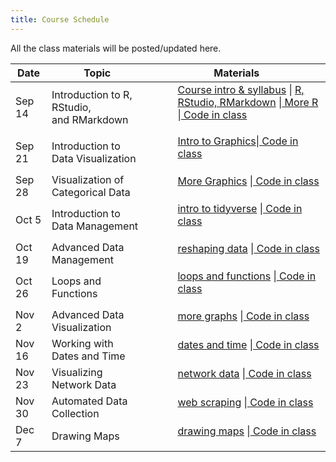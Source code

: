 ```yaml
---
title: Course Schedule
---
```

<p>
All the class materials will be posted/updated here.
</p>

<div>
  <table class="table table-striped table-hover">
    <thead>
      <tr>
        <th>Date</th>
        <th>Topic</th>
        <th>Materials</th>
              </tr>
    </thead>
    <tbody> 
      <tr>
        <td>Sep 14</td>
        <td>Introduction to R, RStudio, <br> 
         and RMarkdown</td>
        <td>
          <dl>
          <dd><a href="../materials/01_introduction.pdf" target=_blank>Course intro & syllabus</a> | <a href="../materials/02_intro_R.html" target=_blank>R, RStudio, RMarkdown</a> |<a href="../materials/03_more_R.html"target=_blank> More R </a>|<a href="../materials/scripts/myfirstmarkdown.Rmd"target=_blank> Code in class </a>
          </dd>
          </dl>
        </td>
      </tr>
      <tr>
        <td>Sep 21</td>
        <td>Introduction to Data Visualization</td>
        <td>
          <dl>
          <dd><a href="../materials/04_intro_graphics.html" target=_blank>Intro to Graphics</a>|<a href="../materials/scripts/week2_Rscript.R"target=_blank> Code in class </a>
          </dd>
          </dl>
        </td>
       </tr>
       </tr>
      <tr>
        <td>Sep 28</td>
        <td>Visualization of Categorical Data</td>
        <td>
          <dl>
          <dd> <a href="../materials/05_more_graphics.html" target=_blank>More Graphics</a> |<a href="code/stat478-sep-28.R"target=_blank> Code in class </a>
          </dd>
          </dl>
        </td>
       </tr>
       <tr>
        <td>Oct 5</td>
        <td>Introduction to Data Management</td>
        <td>
          <dl>
          <dd> <a href="../materials/06_intro_to_data_management.html" target=_blank> intro to tidyverse</a> |<a href="code/stat478-oct-5.R"target=_blank> Code in class </a> 
          </dd>
          </dl>
        </td>
       </tr>
       <tr>
        <td>Oct 19</td>
        <td>Advanced Data Management</td>
        <td>
          <dl>
          <dd> <a href="../materials/05_data_mngt.html" target=_blank> reshaping data</a> |<a href="code/stat478-oct-19.R"target=_blank> Code in class </a>
          </dd>
          </dl>
        </td>
       </tr>
       <tr>
        <td>Oct 26</td>
        <td>Loops and Functions</td>
        <td>
          <dl>
          <dd> <a href="../materials/06_loops.html" target=_blank> loops and functions</a> |<a href="code/stat478-oct-26.R"target=_blank> Code in class </a>
          </dd>
          </dl>
        </td>
       </tr>
       <tr>
        <td>Nov 2</td>
        <td>Advanced Data Visualization</td>
        <td>
          <dl>
          <dd> <a href="../materials/07_adv_graphics.html" target=_blank> more graphs</a> |<a href="code/stat478-nov-2.R"target=_blank> Code in class </a>
          </dd>
          </dl>
        </td>
       </tr>
       <tr>
        <td>Nov 16</td>
        <td>Working with Dates and Time</td>
        <td>
          <dl>
          <dd> <a href="../materials/08_dates.html" target=_blank> dates and time</a> |<a href="code/stat478-nov-16.R"target=_blank> Code in class </a> 
          </dd>
          </dl>
        </td>
       </tr>
       <tr>
        <td>Nov 23</td>
        <td>Visualizing Network Data</td>
        <td>
          <dl>
          <dd> <a href="../materials/09_networks.html" target=_blank> network data</a> |<a href="code/stat478-nov-23.R"target=_blank> Code in class </a> 
          </dd>
          </dl>
        </td>
       </tr>
       <tr>
        <td>Nov 30</td>
        <td>Automated Data Collection</td>
        <td>
          <dl>
          <dd> <a href="../materials/10_web_scraping.html" target=_blank> web scraping</a> |<a href="code/stat478-nov-30.R"target=_blank> Code in class </a> 
          </dd>
          </dl>
        </td>
       </tr>
       <tr>
        <td>Dec 7</td>
        <td>Drawing Maps</td>
        <td>
          <dl>
          <dd> <a href="../materials/11_maps.html" target=_blank> drawing maps</a> |<a href="code/stat478-dec-7.R"target=_blank> Code in class </a> 
          </dd>
          </dl>
        </td>
       </tr>
    </tbody>
  </table>
</div>
